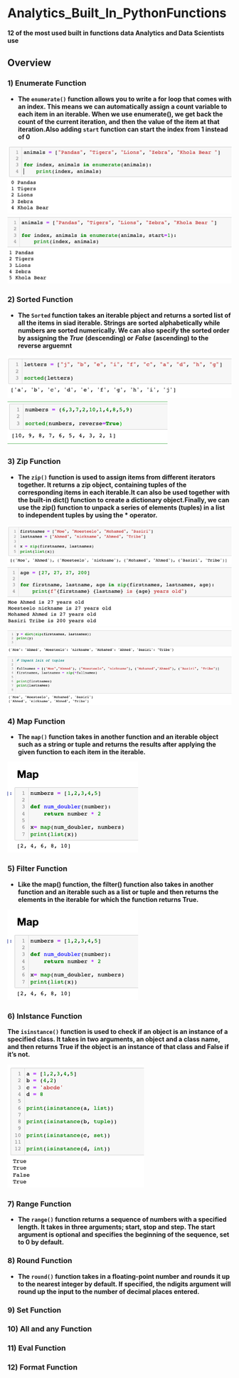 # Analytics_Built_In_PythonFunctions
**12 of the most used built in functions data Analytics and Data Scientists use**

## Overview 

### 1) Enumerate Function 
- **The `enumerate()` function allows you to write a for loop that comes with an index. This means we can automatically assign a count variable to each item in an iterable. When we use enumerate(), we get back the count of the current iteration, and then the value of the item at that iteration.Also adding `start` function can start the index from 1 instead of 0**

<img src="img/Enumerate.png">
<img src="img/Enumerate with start.png">

### 2) Sorted Function

- **The `Sorted` function takes an iterable pbject and returns a sorted list of all the items in siad iterable. Strings are sorted alphabetically while numbers are sorted numerically. We can also specify the sorted order by assigning the ***True***** **(descending) or** ***False*** **(ascending) to the reverse arguemnt**

<img src="img/sorted.png">
<img src="img/sorted numbers.png">



### 3) Zip Function

- **The `zip()` function is used to assign items from different iterators together. It returns a zip object, containing tuples of the corresponding items in each iterable.It can also be used together with the built-in dict() function to create a dictionary object.Finally, we can use the zip() function to unpack a series of elements (tuples) in a list to independent tuples by using the * operator.**

<img src="img/zip.png">
<img src="img/zip 1.png">
<img src="img/zip 3.png">

### 4) Map Function

- **The `map()` function takes in another function and an iterable object such as a string or tuple and returns the results after applying the given function to each item in the iterable.** 

<img src= "img/map.png">


### 5) Filter Function

- **Like the map() function, the filter() function also takes in another function and an iterable such as a list or tuple and then returns the elements in the iterable for which the function returns True.**

<img src= "img/map.png">

### 6) InIstance Function

**The `isinstance()` function is used to check if an object is an instance of a specified class. It takes in two arguments, an object and a class name, and then returns True if the object is an instance of that class and False if it’s not.**

<img src= "img/inisntance.png">

### 7) Range Function

- **The `range()` function returns a sequence of numbers with a specified length. It takes in three arguments; start, stop and step. The start argument is optional and specifies the beginning of the sequence, set to 0 by default.**

### 8) Round Function

- **The `round()` function takes in a floating-point number and rounds it up to the nearest integer by default. If specified, the ndigits argument will round up the input to the number of decimal places entered.**

### 9) Set Function

### 10) All and any Function

### 11) Eval Function

### 12) Format Function

